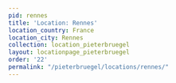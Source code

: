 ```yaml
---
pid: rennes
title: 'Location: Rennes'
location_country: France
location_city: Rennes
collection: location_pieterbruegel
layout: locationpage_pieterbruegel
order: '22'
permalink: "/pieterbruegel/locations/rennes/"
---
```


